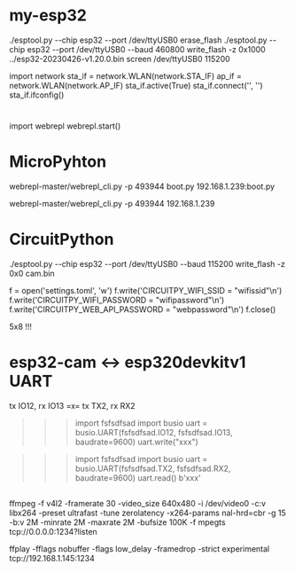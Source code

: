# my-esp32

./esptool.py --chip esp32 --port /dev/ttyUSB0 erase_flash
./esptool.py --chip esp32 --port /dev/ttyUSB0 --baud 460800 write_flash -z 0x1000 ../esp32-20230426-v1.20.0.bin
screen /dev/ttyUSB0 115200

import network
sta_if = network.WLAN(network.STA_IF)
ap_if = network.WLAN(network.AP_IF)
sta_if.active(True)
sta_if.connect('<your SSID>', '<your key>')
sta_if.ifconfig()

#

import webrepl
webrepl.start()

#

# MicroPyhton

webrepl-master/webrepl_cli.py -p 493944 boot.py 192.168.1.239:boot.py

webrepl-master/webrepl_cli.py -p 493944 192.168.1.239

# CircuitPython

./esptool.py --chip esp32 --port /dev/ttyUSB0 --baud 115200 write_flash -z 0x0 cam.bin

f = open('settings.toml', 'w')
f.write('CIRCUITPY_WIFI_SSID = "wifissid"\n')
f.write('CIRCUITPY_WIFI_PASSWORD = "wifipassword"\n')
f.write('CIRCUITPY_WEB_API_PASSWORD = "webpassword"\n')
f.close()

5x8 !!!

# esp32-cam <-> esp320devkitv1 UART

tx IO12, rx IO13 =x= tx TX2, rx RX2

>>> import fsfsdfsad
>>> import busio
>>> uart = busio.UART(fsfsdfsad.IO12, fsfsdfsad.IO13, baudrate=9600)
>>> uart.write("xxx")

>>> import fsfsdfsad
>>> import busio
>>> uart = busio.UART(fsfsdfsad.TX2, fsfsdfsad.RX2, baudrate=9600)
>>> uart.read()
b'xxx'

##

ffmpeg -f v4l2 -framerate 30 -video_size 640x480 -i /dev/video0 -c:v libx264 -preset ultrafast -tune zerolatency -x264-params nal-hrd=cbr -g 15 -b:v 2M -minrate 2M -maxrate 2M -bufsize 100K -f mpegts tcp://0.0.0.0:1234?listen

ffplay -fflags nobuffer -flags low_delay -framedrop -strict experimental tcp://192.168.1.145:1234

